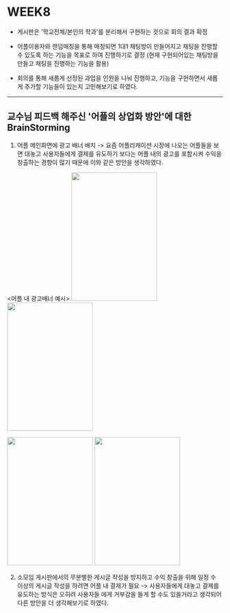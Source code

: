 # WEEK8

- 게시판은 '학교전체/본인의 학과'를 분리해서 구현하는 것으로 회의 결과 확정

- 어플이용자와 랜덤매칭을 통해 매칭되면 1대1 채팅방이 만들어지고 채팅을 진행할 수 있도록 하는 기능을 목표로 하여 진행하기로 결정
  (현재 구현되어있는 채팅방을 만들고 채팅을 진행하는 기능을 활용)

- 회의를 통해 새롭게 선정된 과업을 인원을 나눠 진행하고, 기능을 구현하면서 새롭게 추가할 기능들이 있는지 고민해보기로 하였다.
--------------------------------------------------------------------------------------------------------------------------
## 교수님 피드백 해주신 '어플의 상업화 방안'에 대한 BrainStorming
1. 어플 메인화면에 광고 배너 배치 -> 요즘 어플리캐이션 시장에 나오는 어플들을 보면 대놓고 사용자들에게 결제를 유도하기 보다는 어플 내의 광고를 포함시켜 수익을 창출하는 경향이 많기 때문에 
   이와 같은 방안을 생각하였다.

<어플 내 광고배너 예시>
<img src="https://user-images.githubusercontent.com/29966841/116092161-88075880-a6e0-11eb-943a-b3dade7dfb53.png" width="200" height="300"> 
<img src="https://user-images.githubusercontent.com/29966841/116092372-b71dca00-a6e0-11eb-9633-e01611f2c1d2.png" width="200" height="300">

<img src="https://user-images.githubusercontent.com/29966841/116092684-fa783880-a6e0-11eb-9194-202769e2d59c.png" width="200" height="300">
<img src="https://user-images.githubusercontent.com/29966841/116092727-0401a080-a6e1-11eb-991d-2bd1510b22ab.png" width="200" height="300">


2. 소모임 게시판에서의 무분별한 게시글 작성을 방지하고 수익 창출을 위해 일정 수 이상의 게시글 작성을 하려면 어플 내 결제가 필요 -> 사용자들에게 대놓고 결제를 유도하는 방식은 오히려 사용자들
   에게 거부감을 들게 할 수도 있을거라고 생각되어 다른 방안을 더 생각해보기로 하였다.
